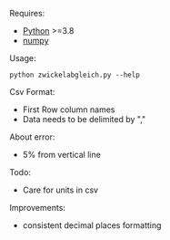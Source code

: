 Requires: 

* [Python](https://www.python.org/) >=3.8
* [numpy](https://numpy.org/)

Usage: 

` python zwickelabgleich.py --help `


Csv Format:
* First Row column names
* Data needs to be delimited by "," 

About error: 
* 5% from vertical line 



Todo:
* Care for units in csv 

Improvements:
* consistent decimal places formatting 
